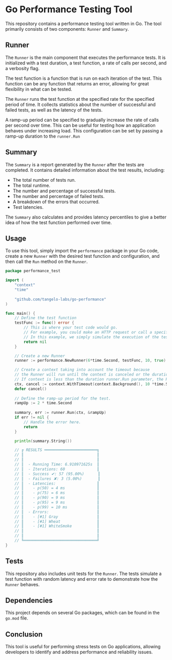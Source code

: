 # Go Performance Testing Tool

This repository contains a performance testing tool written in Go. The tool primarily consists of two components: `Runner` and `Summary`.

## Runner

The `Runner` is the main component that executes the performance tests. It is initialized with a test duration, a test function, a rate of calls per second, and a verbosity flag.

The test function is a function that is run on each iteration of the test. This function can be any function that returns an error, allowing for great flexibility in what can be tested.

The `Runner` runs the test function at the specified rate for the specified period of time. It collects statistics about the number of successful and failed tests, as well as the latency of the tests.

A ramp-up period can be specified to gradually increase the rate of calls per second over time. This can be useful for testing how an application behaves under increasing load. This configuration can be set by passing a ramp-up duration to the `runner.Run`

## Summary

The `Summary` is a report generated by the `Runner` after the tests are completed. It contains detailed information about the test results, including:

- The total number of tests run.
- The total runtime.
- The number and percentage of successful tests.
- The number and percentage of failed tests.
- A breakdown of the errors that occurred.
- Test latencies.

The `Summary` also calculates and provides latency percentiles to give a better idea of how the test function performed over time.

## Usage

To use this tool, simply import the `performance` package in your Go code, create a new `Runner` with the desired test function and configuration, and then call the `Run` method on the `Runner`.

```go
package performance_test

import (
	"context"
	"time"
	
	"github.com/tangelo-labs/go-performance"
)

func main() {
	// Define the test function
	testFunc := func() error {
		// This is where your test code would go.
		// For example, you could make an HTTP request or call a specific function in your application.
		// In this example, we simply simulate the execution of the test function.
		return nil
	}

	// Create a new Runner
	runner := performance.NewRunner(6*time.Second, testFunc, 10, true)

	// Create a context taking into account the timeout because 
	// the Runner will run until the context is canceled or the duration runner.Run parameter is reached.
	// If context is less than the duration runner.Run parameter, the Runner will stop when the context is canceled due to the timeout.
	ctx, cancel := context.WithTimeout(context.Background(), 10 *time.Second)
	defer cancel()
	
	// Define the ramp-up period for the test.
	rampUp := 2 * time.Second
	
	summary, err := runner.Run(ctx, &rampUp)
	if err != nil {
		// Handle the error here.
		return
	}

	println(summary.String())

	// ╔ RESULTS ═══════════════════════╗
	// ║                                ║
	// ║                                ║
	// ║  - Running Time: 6.910971625s  ║
	// ║  - Iterations: 60              ║
	// ║  - Success ✔: 57 (95.00%)      ║
	// ║  - Failures ✘: 3 (5.00%)       ║
	// ║  - Latencies:                  ║
	// ║    - p(50) = 4 ms              ║
	// ║    - p(75) = 6 ms              ║
	// ║    - p(90) = 9 ms              ║
	// ║    - p(95) = 9 ms              ║
	// ║    - p(99) = 10 ms             ║
	// ║  - Errors:                     ║
	// ║    - [#1] Gray                 ║
	// ║    - [#1] Wheat                ║
	// ║    - [#1] WhiteSmoke           ║
	// ║                                ║
	// ║                                ║
	// ╚════════════════════════════════╝
}

``` 

## Tests

This repository also includes unit tests for the `Runner`. The tests simulate a test function with random latency and error rate to demonstrate how the `Runner` behaves.

## Dependencies

This project depends on several Go packages, which can be found in the `go.mod` file.

## Conclusion

This tool is useful for performing stress tests on Go applications, allowing developers to identify and address performance and reliability issues.